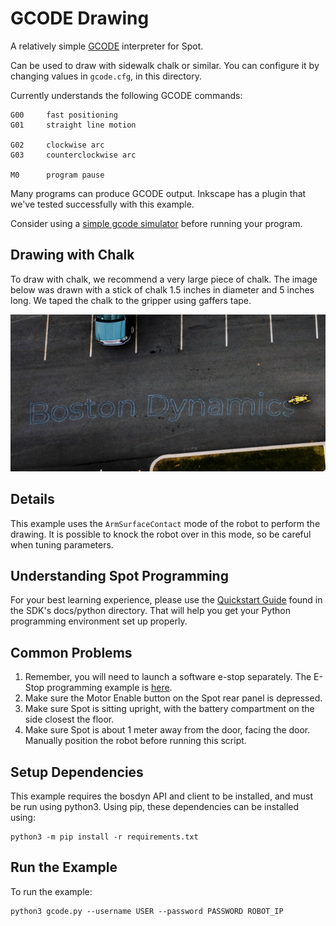 <!--
Copyright (c) 2021 Boston Dynamics, Inc.  All rights reserved.

Downloading, reproducing, distributing or otherwise using the SDK Software
is subject to the terms and conditions of the Boston Dynamics Software
Development Kit License (20191101-BDSDK-SL).
-->

# GCODE Drawing
A relatively simple [GCODE](https://en.wikipedia.org/wiki/G-code) interpreter for Spot.

Can be used to draw with sidewalk chalk or similar.  You can configure it by changing
values in `gcode.cfg`, in this directory.

Currently understands the following GCODE commands:

```
G00     fast positioning
G01     straight line motion

G02     clockwise arc
G03     counterclockwise arc

M0      program pause
```

Many programs can produce GCODE output.  Inkscape has a plugin that we've tested successfully
with this example.

Consider using a [simple gcode simulator](https://nraynaud.github.io/webgcode/) before running your program.

## Drawing with Chalk
To draw with chalk, we recommend a very large piece of chalk.  The image below was drawn with a
stick of chalk 1.5 inches in diameter and 5 inches long.  We taped the chalk to the gripper using gaffers tape.

![Chalk Drawing of Boston Dynamics Logo](documentation/boston_dynamics_chalk.jpg)


## Details
This example uses the `ArmSurfaceContact` mode of the robot to perform the drawing.  It is possible to knock the robot over in this mode, so be careful when tuning parameters.


## Understanding Spot Programming
For your best learning experience, please use the [Quickstart Guide](../../../docs/python/quickstart.md)
found in the SDK's docs/python directory.  That will help you get your Python programming environment set up properly.

## Common Problems
1. Remember, you will need to launch a software e-stop separately.  The E-Stop programming example is [here](../estop/README.md).
2. Make sure the Motor Enable button on the Spot rear panel is depressed.
3. Make sure Spot is sitting upright, with the battery compartment on the side closest the floor.
4. Make sure Spot is about 1 meter away from the door, facing the door. Manually position the robot before running this script.

## Setup Dependencies
This example requires the bosdyn API and client to be installed, and must be run using python3. Using pip, these dependencies can be installed using:

```
python3 -m pip install -r requirements.txt
```

## Run the Example
To run the example:

```
python3 gcode.py --username USER --password PASSWORD ROBOT_IP
```
